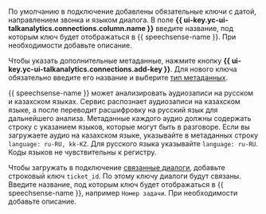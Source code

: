 По умолчанию в подключение добавлены обязательные ключи с датой, направлением звонка и языком диалога. В поле **{{ ui-key.yc-ui-talkanalytics.connections.column.name }}** введите название, под которым ключ будет отображаться в {{ speechsense-name }}. При необходимости добавьте описание.

Чтобы указать дополнительные метаданные, нажмите кнопку **{{ ui-key.yc-ui-talkanalytics.connections.add-key }}**. Для нового ключа обязательно введите его название и выберите [тип метаданных](../../../speechsense/concepts/resources-hierarchy.md#connection).

{{ speechsense-name }} может анализировать аудиозаписи на русском и казахском языках. Сервис распознает аудиозаписи на казахском языке, а после переводит расшифровку на русский язык для дальнейшего анализа. Метаданные каждого аудио должны содержать строку с указанием языков, которые могут быть в разговоре. Если вы загружаете аудио на казахском языке, указывайте в метаданных строку `language: ru-RU, kk-KZ`. Для русского языка указывайте `language: ru-RU`. Коды языков не чувствительны к регистру.

Чтобы загружать в подключение [связанные диалоги](../../../speechsense/concepts/dialogs.md#related-dialogs), добавьте строковый ключ `ticket_id`. По этому ключу диалоги будут связаны. Введите название, под которым ключ будет отображаться в {{ speechsense-name }}, например `Номер задачи`. При необходимости добавьте описание.